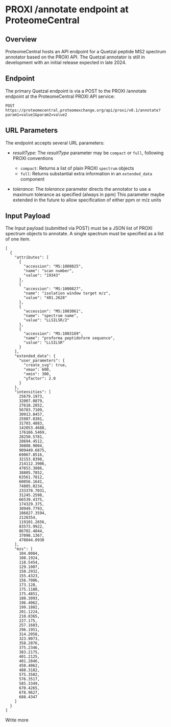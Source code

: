 # PROXI /annotate endpoint at ProteomeCentral

## Overview
ProteomeCentral hosts an API endpoint for a Quetzal peptide MS2 spectrum annotator based on the PROXI API.
The Quetzal annotator is still in development with an initial release expected in late 2024.

## Endpoint
The primary Quetzal endpoint is via a POST to the PROXI /annotate endpoint at the ProteomeCentral PROXI API service:

```
POST https://proteomecentral.proteomexchange.org/api/proxi/v0.1/annotate?param1=value1&param2=value2
```

## URL Parameters

The endpoint accepts several URL parameters:

- *resultType*: The *resultType* parameter may be `compact` or `full`, following PROXI conventions
    - `compact`: Returns a list of plain PROXI `spectrum` objects
    - `full`: Returns substantial extra information in an `extended_data` component

- *tolerance*: The *tolerance* parameter directs the annotator to use a maximum tolerance as specified (always in ppm)
  This parameter maybe extended in the future to allow specification of either ppm or m/z units

## Input Payload

The Input payload (submitted via POST) must be a JSON list of PROXI spectrum objects to annotate. A single spectrum
must be specified as a list of one item.

```
[
  {
    "attributes": [
      {
        "accession": "MS:1008025",
        "name": "scan number",
        "value": "19343"
      },
      {
        "accession": "MS:1000827",
        "name": "isolation window target m/z",
        "value": "401.2628"
      },
      {
        "accession": "MS:1003061",
        "name": "spectrum name",
        "value": "LLSILSR/2"
      },
      {
        "accession": "MS:1003169",
        "name": "proforma peptidoform sequence",
        "value": "LLSILSR"
      }
    ],
    "extended_data": {
      "user_parameters": {
        "create_svg": true,
        "xmax": 600,
        "xmin": 300,
        "yfactor": 2.0
      }
    },
    "intensities": [
      25679.1973,
      32007.0879,
      27618.2852,
      56783.7109,
      30913.8457,
      25987.8301,
      31703.4883,
      142053.4688,
      176166.5469,
      28250.5781,
      28694.4512,
      30808.9004,
      909449.6875,
      69067.8516,
      32153.8398,
      214112.3906,
      47653.3086,
      38805.7852,
      63561.7812,
      60056.1641,
      74805.0234,
      233378.7031,
      31245.2598,
      66539.4375,
      174329.375,
      30949.7793,
      186827.3594,
      2128354,
      119101.2656,
      83573.9922,
      86702.4844,
      37098.1367,
      478844.0938
    ],
    "mzs": [
      104.0084,
      108.1924,
      118.5454,
      129.1007,
      150.2932,
      155.4323,
      156.7006,
      173.128,
      175.1188,
      175.4851,
      180.3093,
      196.4062,
      199.1802,
      201.1224,
      210.8365,
      227.175,
      257.1603,
      296.1951,
      314.2058,
      323.9073,
      358.2076,
      375.2346,
      383.2175,
      401.2125,
      401.2846,
      450.4062,
      488.3182,
      575.3502,
      576.3517,
      585.3349,
      670.4265,
      678.9627,
      688.4347
    ]
  }
]
```

Write more






